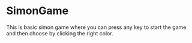 # SimonGame
This is basic simon game where you can press any key to start the game and then choose by clicking the right color.
